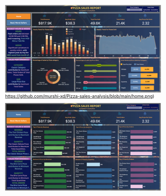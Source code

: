 

![HOME PAGE](https://github.com/murshi-xd/Pizza-sales-analysis/blob/main/home.png)https://github.com/murshi-xd/Pizza-sales-analysis/blob/main/home.png)



![SALES PERFORMANCE PAGE](https://github.com/murshi-xd/Pizza-sales-analysis/blob/main/performance.png)

